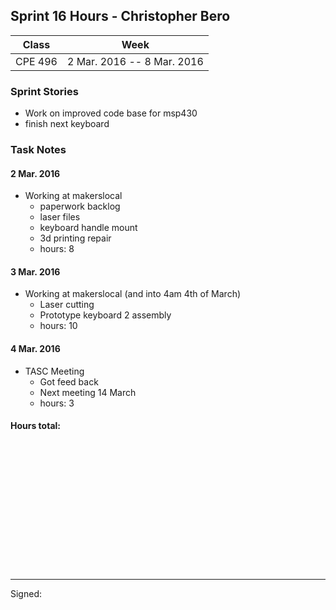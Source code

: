 ## Sprint 16 Hours - Christopher Bero

Class | Week
----- | ----
CPE 496 | 2 Mar. 2016 -- 8 Mar. 2016

### Sprint Stories

* Work on improved code base for msp430
* finish next keyboard

### Task Notes

#### 2 Mar. 2016

* Working at makerslocal
	* paperwork backlog
	* laser files
	* keyboard handle mount
	* 3d printing repair
	* hours: 8

#### 3 Mar. 2016

* Working at makerslocal (and into 4am 4th of March)
	* Laser cutting
	* Prototype keyboard 2 assembly
	* hours: 10

#### 4 Mar. 2016

* TASC Meeting
	* Got feed back
	* Next meeting 14 March
	* hours: 3

#### Hours total:



<br><br><br><br><br><br>
<br><br><br><br><br><br>

---

Signed: 

